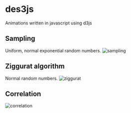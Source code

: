 # des3js
Animations written in javascript using d3js

## Sampling
Uniform, normal exponential random numbers.
![sampling](https://user-images.githubusercontent.com/49154901/116007705-69865c00-a611-11eb-91bf-a660871e718d.png)

## Ziggurat algorithm
Normal random numbers.
![ziggurat](https://user-images.githubusercontent.com/49154901/116007707-6b501f80-a611-11eb-9225-ea09f66bb432.png)

## Correlation
![correlation](https://user-images.githubusercontent.com/49154901/116307792-0dedd700-a7a7-11eb-8d53-c2944714371f.png)
